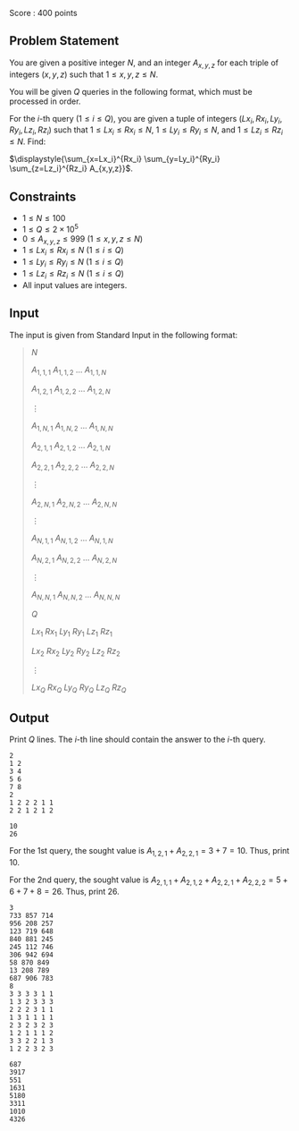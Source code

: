 Score : $400$ points

## Problem Statement

You are given a positive integer $N$, and an integer $A_{x,y,z}$ for each triple of integers $(x, y, z)$ such that $1 \leq x, y, z \leq N$.

You will be given $Q$ queries in the following format, which must be processed in order.

For the $i$-th query $(1 \leq i \leq Q)$, you are given a tuple of integers $(Lx_i, Rx_i, Ly_i, Ry_i, Lz_i, Rz_i)$ such that $1 \leq Lx_i \leq Rx_i \leq N$, $1 \leq Ly_i \leq Ry_i \leq N$, and $1 \leq Lz_i \leq Rz_i \leq N$. Find:

$\displaystyle{\sum_{x=Lx_i}^{Rx_i} \sum_{y=Ly_i}^{Ry_i} \sum_{z=Lz_i}^{Rz_i} A_{x,y,z}}$.

## Constraints

- $1 \leq N \leq 100$
- $1 \leq Q \leq 2 \times 10^{5}$
- $0 \leq A_{x,y,z} \leq 999$ $(1 \leq x, y, z \leq N)$
- $1 \leq Lx_i \leq Rx_i \leq N$ $(1 \leq i \leq Q)$
- $1 \leq Ly_i \leq Ry_i \leq N$ $(1 \leq i \leq Q)$
- $1 \leq Lz_i \leq Rz_i \leq N$ $(1 \leq i \leq Q)$
- All input values are integers.

## Input

The input is given from Standard Input in the following format:

> $N$
> 
> $A_{1,1,1}$ $A_{1,1,2}$ $\ldots$ $A_{1,1,N}$
> 
> $A_{1,2,1}$ $A_{1,2,2}$ $\ldots$ $A_{1,2,N}$
> 
> $\vdots$
> 
> $A_{1,N,1}$ $A_{1,N,2}$ $\ldots$ $A_{1,N,N}$
> 
> $A_{2,1,1}$ $A_{2,1,2}$ $\ldots$ $A_{2,1,N}$
> 
> $A_{2,2,1}$ $A_{2,2,2}$ $\ldots$ $A_{2,2,N}$
> 
> $\vdots$
> 
> $A_{2,N,1}$ $A_{2,N,2}$ $\ldots$ $A_{2,N,N}$
> 
> $\vdots$
> 
> $A_{N,1,1}$ $A_{N,1,2}$ $\ldots$ $A_{N,1,N}$
> 
> $A_{N,2,1}$ $A_{N,2,2}$ $\ldots$ $A_{N,2,N}$
> 
> $\vdots$
> 
> $A_{N,N,1}$ $A_{N,N,2}$ $\ldots$ $A_{N,N,N}$
> 
> $Q$
> 
> $Lx_1$ $Rx_1$ $Ly_1$ $Ry_1$ $Lz_1$ $Rz_1$
> 
> $Lx_2$ $Rx_2$ $Ly_2$ $Ry_2$ $Lz_2$ $Rz_2$
> 
> $\vdots$
> 
> $Lx_Q$ $Rx_Q$ $Ly_Q$ $Ry_Q$ $Lz_Q$ $Rz_Q$

## Output

Print $Q$ lines.
The $i$-th line should contain the answer to the $i$-th query.

```input1
2
1 2
3 4
5 6
7 8
2
1 2 2 2 1 1
2 2 1 2 1 2
```

```output1
10
26
```

For the 1st query, the sought value is $A_{1,2,1} + A_{2,2,1} = 3 + 7 = 10$. Thus, print $10$.

For the 2nd query, the sought value is $A_{2,1,1} + A_{2,1,2} + A_{2,2,1} + A_{2,2,2} = 5 + 6 + 7 + 8 = 26$. Thus, print $26$.

```input2
3
733 857 714
956 208 257
123 719 648
840 881 245
245 112 746
306 942 694
58 870 849
13 208 789
687 906 783
8
3 3 3 3 1 1
1 3 2 3 3 3
2 2 2 3 1 1
1 3 1 1 1 1
2 3 2 3 2 3
1 2 1 1 1 2
3 3 2 2 1 3
1 2 2 3 2 3
```

```output2
687
3917
551
1631
5180
3311
1010
4326
```